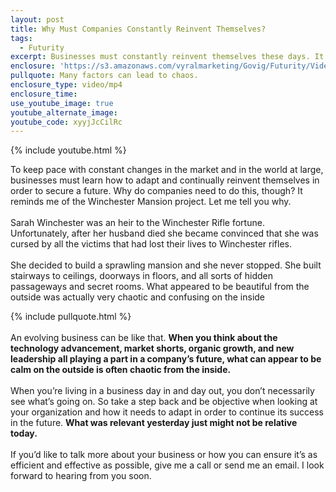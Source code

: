 ```yaml
---
layout: post
title: Why Must Companies Constantly Reinvent Themselves?
tags:
  - Futurity
excerpt: Businesses must constantly reinvent themselves these days. It’s how they stay relevant and compete with new companies.
enclosure: 'https://s3.amazonaws.com/vyralmarketing/Govig/Futurity/Videos/2017/Why+Must+Companies+Constantly+Reinvent+Themselves%253F.mp4'
pullquote: Many factors can lead to chaos.
enclosure_type: video/mp4
enclosure_time:
use_youtube_image: true
youtube_alternate_image:
youtube_code: xyyjJcCilRc
---
```



{% include youtube.html %}

To keep pace with constant changes in the market and in the world at large, businesses must learn how to adapt and continually reinvent themselves in order to secure a future. Why do companies need to do this, though? It reminds me of the Winchester Mansion project. Let me tell you why.
<br>&nbsp;
<br>Sarah Winchester was an heir to the Winchester Rifle fortune. Unfortunately, after her husband died she became convinced that she was cursed by all the victims that had lost their lives to Winchester rifles.&nbsp;
<br>&nbsp;
<br>She decided to build a sprawling mansion and she never stopped. She built stairways to ceilings, doorways in floors, and all sorts of hidden passageways and secret rooms. What appeared to be beautiful from the outside was actually very chaotic and confusing on the inside

{% include pullquote.html %}
<br>&nbsp;
<br>An evolving business can be like that. **When you think about the technology advancement, market shorts, organic growth, and new leadership all playing a part in a company’s future, what can appear to be calm on the outside is often chaotic from the inside.**
<br>&nbsp;
<br>When you’re living in a business day in and day out, you don’t necessarily see what’s going on. So take a step back and be objective when looking at your organization and how it needs to adapt in order to continue its success in the future. **What was relevant yesterday just might not be relative today.**
<br>&nbsp;
<br>If you’d like to talk more about your business or how you can ensure it’s as efficient and effective as possible, give me a call or send me an email. I look forward to hearing from you soon.